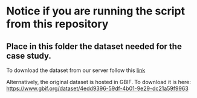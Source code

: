 # Notice if you are running the script from this repository

## Place in this folder the dataset needed for the case study. 

To download the dataset from our server follow this [link](https://drive.google.com/file/d/1iSC4dJbdrwjQac0Z_06K__RdqT9htOyx/view?usp=sharing)

Alternatively, the original dataset is hosted in GBIF. To download it is here: https://www.gbif.org/dataset/4edd9396-59df-4b01-9e29-dc21a59f9963


